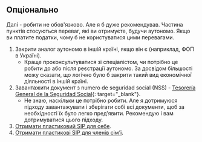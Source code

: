 ## Опціонально

Далі - робити не обов'язково. Але я б дуже рекомендував. Частина пунктів стосуються переваг, які ви отримуєте, будучи
аутономо. Якщо ви платите податки, чому б не користуватися цими перевагами.

1. Закрити аналог аутономо в іншій країні, якщо він є (наприклад, ФОП в Україні).
    - Краще проконсультуватися зі спеціалістом, чи потрібно це робити до або після реєстрації аутономо. За досвідом
      більшості можу сказати, що логічно було б закрити такий вид економічної діяльності в іншій країні.
2. Завантажити документ з numero de seguridad social (NSS) -
   [Tesorería General de la Seguridad Social](https://portal.seg-social.gob.es/wps/portal/importass/importass/bienvenida){:
   target="_blank"}.
    - Не знаю, наскільки це потрібно робити. Але я дотримуюся підходу завантажувати і зберігати собі всі
      документи, щоб за необхідності їх було легко пред'явити. Рекомендую і вам дотримуватися цього підходу.
2. [Отримати пластиковий SIP для себе](#отримання-пластикового-sip-для-себе).
3. [Отримати пластикові SIP для членів сім'ї](#отримання-пластикового-sip-для-членів-сімї).
